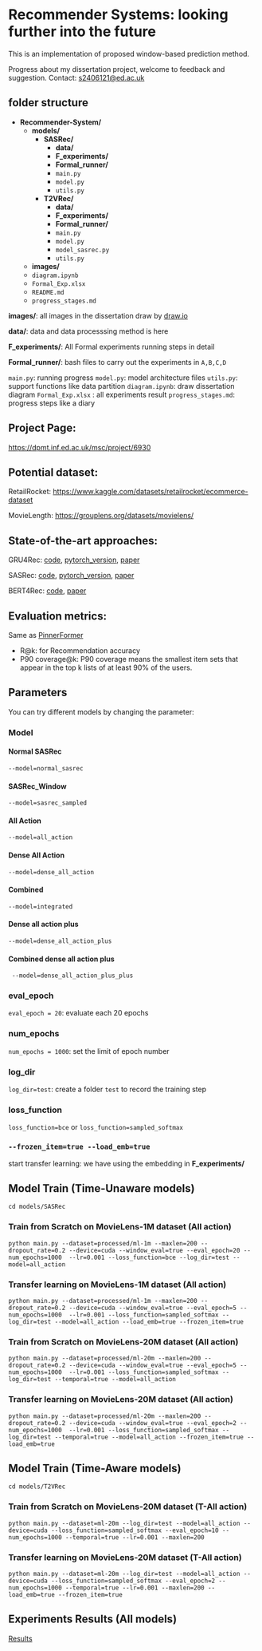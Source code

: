 # Recommender Systems: looking further into the future
This is an implementation of proposed window-based prediction method.



Progress about my dissertation project, welcome to feedback and suggestion.
Contact: s2406121@ed.ac.uk

## folder structure

- **Recommender-System/**
  - **models/**
    - **SASRec/**
      - **data/**
      - **F_experiments/**
      - **Formal_runner/**
      - `main.py`
      - `model.py`
      - `utils.py`
    - **T2VRec/**
      - **data/**
      - **F_experiments/**
      - **Formal_runner/**
      - `main.py`
      - `model.py`
      - `model_sasrec.py`
      - `utils.py`
  - **images/**
  - `diagram.ipynb`
  - `Formal_Exp.xlsx`
  - `README.md`
  - `progress_stages.md`

**images/**: all images in the dissertation draw by [draw.io](draw.io)

**data/**: data and data processsing method is here

**F_experiments/**: All Formal experiments running steps in detail

**Formal_runner/**: bash files to carry out the experiments in `A,B,C,D`

`main.py`: running progress
`model.py`: model architecture files
`utils.py`: support functions like data partition
`diagram.ipynb`: draw dissertation diagram
`Formal_Exp.xlsx` : all experiments result
`progress_stages.md`: progress steps like a diary

## Project Page:
https://dpmt.inf.ed.ac.uk/msc/project/6930



## Potential dataset:
RetailRocket: https://www.kaggle.com/datasets/retailrocket/ecommerce-dataset

MovieLength:
https://grouplens.org/datasets/movielens/



## State-of-the-art approaches:
GRU4Rec: [code](https://github.com/hidasib/GRU4Rec), [pytorch_version](https://github.com/hungthanhpham94/GRU4REC-pytorch), [paper](https://arxiv.org/abs/1511.06939)

SASRec: [code](https://github.com/kang205/SASRec), [pytorch_version](https://github.com/pmixer/SASRec.pytorch),  [paper](https://arxiv.org/abs/1808.09781)

BERT4Rec: [code](https://github.com/FeiSun/BERT4Rec), [paper](https://arxiv.org/abs/1904.06690)



## Evaluation metrics:

Same as [PinnerFormer](https://arxiv.org/abs/2205.04507)

* R@k: for Recommendation accuracy
* P90 coverage@k: P90 coverage means the smallest item sets that appear in the top k lists of at least 90% of the users.



## Parameters
You can try different models by changing the parameter:

### Model

#### Normal SASRec
`
--model=normal_sasrec
`
#### SASRec_Window
`
--model=sasrec_sampled
`
#### All Action
`
--model=all_action
`

#### Dense All Action
`
--model=dense_all_action
`


#### Combined

`--model=integrated`

#### Dense all action plus
`
--model=dense_all_action_plus
`

#### Combined dense all action plus
`
--model=dense_all_action_plus_plus`



### eval_epoch

`eval_epoch = 20`: evaluate each 20 epochs



### num_epochs

`num_epochs = 1000`:  set the limit of epoch number



### log_dir

`log_dir=test`:  create a folder `test` to record the training step

### loss_function
`loss_function=bce`
or
`loss_function=sampled_softmax`



### `--frozen_item=true --load_emb=true`

start transfer learning: we have using the embedding in **F_experiments/**



## Model Train (Time-Unaware models)

```
cd models/SASRec
```


### Train from Scratch on MovieLens-1M dataset (All action)

```
python main.py --dataset=processed/ml-1m --maxlen=200 --dropout_rate=0.2 --device=cuda --window_eval=true --eval_epoch=20 --num_epochs=1000  --lr=0.001 --loss_function=bce --log_dir=test --model=all_action
```



### Transfer learning  on MovieLens-1M dataset (All action)

```
python main.py --dataset=processed/ml-1m --maxlen=200 --dropout_rate=0.2 --device=cuda --window_eval=true --eval_epoch=5 --num_epochs=1000  --lr=0.001 --loss_function=sampled_softmax --log_dir=test --model=all_action --load_emb=true --frozen_item=true
```



### Train from Scratch on MovieLens-20M dataset (All action)

```
python main.py --dataset=processed/ml-20m --maxlen=200 --dropout_rate=0.2 --device=cuda --window_eval=true --eval_epoch=5 --num_epochs=1000  --lr=0.001 --loss_function=sampled_softmax --log_dir=test --temporal=true --model=all_action
```



### Transfer learning  on MovieLens-20M dataset (All action)

```
python main.py --dataset=processed/ml-20m --maxlen=200 --dropout_rate=0.2 --device=cuda --window_eval=true --eval_epoch=2 --num_epochs=1000  --lr=0.001 --loss_function=sampled_softmax --log_dir=test --temporal=true --model=all_action --frozen_item=true --load_emb=true
```





## Model Train (Time-Aware models)

```
cd models/T2VRec
```
### Train from Scratch on MovieLens-20M dataset (T-All action)

```
python main.py --dataset=ml-20m --log_dir=test --model=all_action --device=cuda --loss_function=sampled_softmax --eval_epoch=10 --num_epochs=1000 --temporal=true --lr=0.001 --maxlen=200
```

### Transfer learning  on MovieLens-20M dataset (T-All action)

```
python main.py --dataset=ml-20m --log_dir=test --model=all_action --device=cuda --loss_function=sampled_softmax --eval_epoch=2 --num_epochs=1000 --temporal=true --lr=0.001 --maxlen=200 --load_emb=true --frozen_item=true
```



## Experiments Results (All models)

[Results](Formal_Exp.xlsx)
